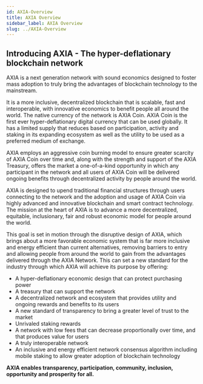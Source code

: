 ```yaml
---
id: AXIA-Overview
title: AXIA Overview
sidebar_label: AXIA Overview 
slug: ../AXIA-Overview
---
```


## Introducing AXIA  - The hyper-deflationary blockchain network

AXIA is a next generation network with sound economics designed to foster mass adoption to truly bring the advantages of blockchain technology to the mainstream. 

It is a more inclusive, decentralized blockchain that is scalable, fast and interoperable, with innovative economics to benefit people all around the world. The native currency of the network is AXIA Coin. AXIA Coin is the first ever hyper-deflationary digital currency that can be used globally. It has a limited supply that reduces based on participation, activity and staking in its expanding ecosystem as well as the utility to be used as a preferred medium of exchange. 

AXIA employs an aggressive coin burning model to ensure greater scarcity of AXIA Coin over time and, along with the strength and support of the AXIA Treasury, offers the market a one-of-a-kind opportunity in which any participant in the network and all users of AXIA Coin will be delivered ongoing benefits through decentralized activity by people around the world.

AXIA is designed to upend traditional financial structures through users connecting to the network and the adoption and usage of AXIA Coin via highly advanced and innovative blockchain and smart contract technology. The mission at the heart of AXIA is to advance a more decentralized, equitable, inclusionary, fair and robust economic model for people around the world.

This goal is set in motion through the disruptive design of AXIA, which brings about a more favorable economic system that is far more inclusive and energy efficient than current alternatives, removing barriers to entry and allowing people from around the world to gain from the advantages delivered through the AXIA Network. This can set a new standard for the industry through which AXIA will achieve its purpose by offering:


* A hyper-deflationary economic design that can protect purchasing power
* A treasury that can support the network 
* A decentralized network and ecosystem that provides utility and ongoing rewards and benefits to its users
* A new standard of transparency to bring a greater level of trust to the market
* Unrivaled staking rewards 
* A network with low fees that can decrease proportionally over time, and that produces value for users
* A truly interoperable network
* An inclusive and energy efficient network consensus algorithm including mobile staking to allow greater adoption of blockchain technology 


**AXIA enables transparency, participation, community, inclusion, opportunity and prosperity for all.** 



